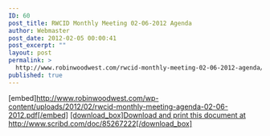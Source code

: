 ```yaml
---
ID: 60
post_title: RWCID Monthly Meeting 02-06-2012 Agenda
author: Webmaster
post_date: 2012-02-05 00:00:41
post_excerpt: ""
layout: post
permalink: >
  http://www.robinwoodwest.com/rwcid-monthly-meeting-02-06-2012-agenda/
published: true
---
```

[embed]http://www.robinwoodwest.com/wp-content/uploads/2012/02/rwcid-monthly-meeting-agenda-02-06-2012.pdf[/embed]
<a href="http://www.scribd.com/doc/85267222" target="_blank">[download_box]Download and print this document at http://www.scribd.com/doc/85267222[/download_box]</a>